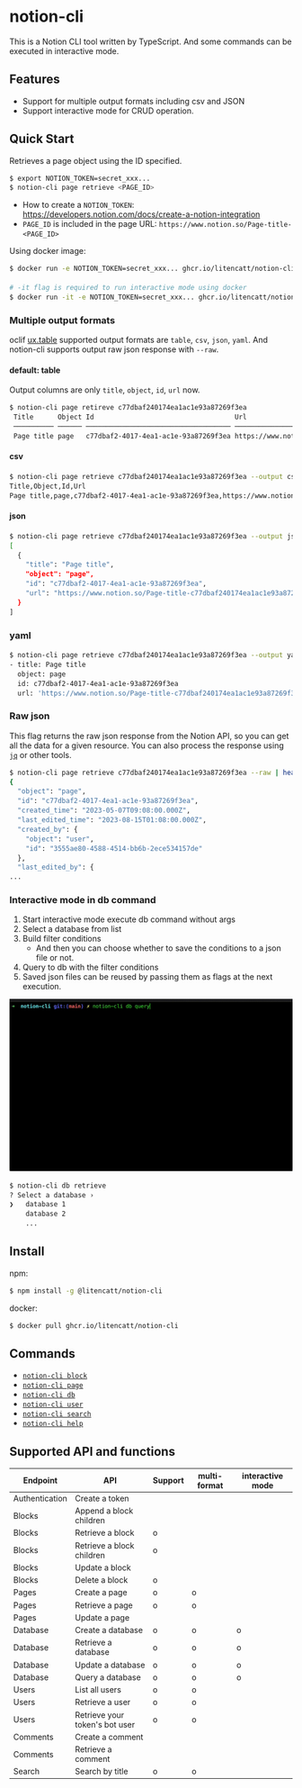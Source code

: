 # notion-cli

This is a Notion CLI tool written by TypeScript. And some commands can be executed in interactive mode.

## Features

* Support for multiple output formats including csv and JSON
* Support interactive mode for CRUD operation.


## Quick Start

Retrieves a page object using the ID specified.<br>

```sh
$ export NOTION_TOKEN=secret_xxx...
$ notion-cli page retrieve <PAGE_ID>
```

* How to create a `NOTION_TOKEN`: https://developers.notion.com/docs/create-a-notion-integration
* `PAGE_ID` is included in the page URL: `https://www.notion.so/Page-title-<PAGE_ID>`


Using docker image:

```sh
$ docker run -e NOTION_TOKEN=secret_xxx... ghcr.io/litencatt/notion-cli page retrieve <PAGE_ID>

# -it flag is required to run interactive mode using docker
$ docker run -it -e NOTION_TOKEN=secret_xxx... ghcr.io/litencatt/notion-cli db retrieve
```

### Multiple output formats

oclif [ux.table](https://oclif.io/docs/table) supported output formats are `table`, `csv`, `json`, `yaml`. And notion-cli supports output raw json response with `--raw`.

#### default: table

Output columns are only `title`, `object`, `id`, `url` now.
```sh
$ notion-cli page retireve c77dbaf240174ea1ac1e93a87269f3ea
 Title      Object Id                                   Url
 ────────── ────── ──────────────────────────────────── ─────────────────────────────────────────────────────────────────
 Page title page   c77dbaf2-4017-4ea1-ac1e-93a87269f3ea https://www.notion.so/Page-title-c77dbaf240174ea1ac1e93a87269f3ea
```

#### csv

```sh
$ notion-cli page retrieve c77dbaf240174ea1ac1e93a87269f3ea --output csv
Title,Object,Id,Url
Page title,page,c77dbaf2-4017-4ea1-ac1e-93a87269f3ea,https://www.notion.so/Page-title-c77dbaf240174ea1ac1e93a87269f3ea
```

#### json

```sh
$ notion-cli page retrieve c77dbaf240174ea1ac1e93a87269f3ea --output json
[
  {
    "title": "Page title",
    "object": "page",
    "id": "c77dbaf2-4017-4ea1-ac1e-93a87269f3ea",
    "url": "https://www.notion.so/Page-title-c77dbaf240174ea1ac1e93a87269f3ea"
  }
]
```

### yaml

```sh
$ notion-cli page retrieve c77dbaf240174ea1ac1e93a87269f3ea --output yaml
- title: Page title
  object: page
  id: c77dbaf2-4017-4ea1-ac1e-93a87269f3ea
  url: 'https://www.notion.so/Page-title-c77dbaf240174ea1ac1e93a87269f3ea'
```

### Raw json

This flag returns the raw json response from the Notion API, so you can get all the data for a given resource. You can also process the response using [`jq`](https://jqlang.github.io/jq/) or other tools.

```sh
$ notion-cli page retrieve c77dbaf240174ea1ac1e93a87269f3ea --raw | head
{
  "object": "page",
  "id": "c77dbaf2-4017-4ea1-ac1e-93a87269f3ea",
  "created_time": "2023-05-07T09:08:00.000Z",
  "last_edited_time": "2023-08-15T01:08:00.000Z",
  "created_by": {
    "object": "user",
    "id": "3555ae80-4588-4514-bb6b-2ece534157de"
  },
  "last_edited_by": {
...
```

### Interactive mode in db command

1. Start interactive mode execute db command without args
1. Select a database from list
1. Build filter conditions
    * And then you can choose whether to save the conditions to a json file or not.
1. Query to db with the filter conditions
1. Saved json files can be reused by passing them as flags at the next execution.

![interactive-mode](./docs/images/interactive.gif)

```sh
$ notion-cli db retrieve
? Select a database ›
❯   database 1
    database 2
    ...
```

## Install

npm:

```sh
$ npm install -g @litencatt/notion-cli
```

docker:

```sh
$ docker pull ghcr.io/litencatt/notion-cli
```

## Commands

* [`notion-cli block`](docs/block.md)
* [`notion-cli page`](docs/page.md)
* [`notion-cli db`](docs/db.md)
* [`notion-cli user`](docs/user.md)
* [`notion-cli search`](docs/search.md)
* [`notion-cli help`](docs/help.md)

## Supported API and functions

Endpoint | API | Support | multi-format | interactive mode
-- | -- | -- | -- | --
Authentication | Create a token |   |   |  
Blocks | Append  a block children |  |   |  
Blocks | Retrieve  a block | o |   |  
Blocks | Retrieve a block children | o |   |  
Blocks | Update a block |   |   |  
Blocks | Delete a block | o |   |  
Pages | Create a page | o | o |  
Pages | Retrieve a page | o | o |  
Pages | Update a page |  |  |  
Database | Create a database | o | o | o
Database | Retrieve a database | o | o | o
Database | Update a database | o | o | o
Database | Query a database | o | o | o
Users | List all users | o | o |  
Users | Retrieve a user | o | o |  
Users | Retrieve your token's bot user | o | o |  
Comments | Create a comment |   |   |  
Comments | Retrieve a comment |   |   |  
Search | Search by title | o | o |
